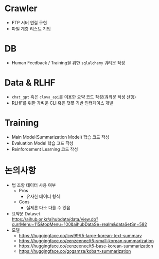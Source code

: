 # Crawler
- FTP 서버 연결 구현
- 파일 계층 리스트 기입

# DB
- Human Feedback / Training을 위한 `sqlalchemy` 쿼리문 작성

# Data & RLHF
- `chat_gpt` 혹은 `clova_api`를 이용한 요약 코드 작성(쿼리문 작성 선행)
- RLHF를 위한 가벼운 CLI 혹은 챗봇 기반 인터페이스 개발

# Training
- Main Model(Summarization Model) 학습 코드 작성
- Evaluation Model 학습 코드 작성
- Reinforcement Learning 코드 작성

# 논의사항
- 법 조항 데이터 사용 여부
    - Pros
        - 유사한 데이터 형식
    - Cons
        - 실제론 다소 다를 수 있음
- 요약문 Dataset \
    https://aihub.or.kr/aihubdata/data/view.do?currMenu=115&topMenu=100&aihubDataSe=realm&dataSetSn=582
- 모델
    - https://huggingface.co/lcw99/t5-large-korean-text-summary
    - https://huggingface.co/eenzeenee/t5-small-korean-summarization
    - https://huggingface.co/eenzeenee/t5-base-korean-summarization
    - https://huggingface.co/gogamza/kobart-summarization
